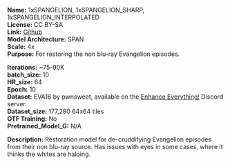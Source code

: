 **Name:** 1xSPANGELION, 1xSPANGELION_SHARP, 1xSPANGELION_INTERPOLATED  
**License:** CC BY-SA  
**Link:** [Github](https://github.com/terrainer/AI-Upscaling-Models/tree/main/1xSPANGELION)  
**Model Architecture:** SPAN   
**Scale:** 4x  
**Purpose:** For restoring the non blu-ray Evangelion episodes.  

**Iterations:** ~75-90K  
**batch_size:** 10  
**HR_size:** 64  
**Epoch:** 10  
**Dataset:** EVA16 by pwnsweet, available on the [Enhance Everything!](https://discord.gg/zakpaA3P) Discord server.    
**Dataset_size:** 177,280 64x64 tiles  
**OTF Training:** No  
**Pretrained_Model_G:** N/A  

**Description:** Restoration model for de-cruddifying Evangelion episodes from their non blu-ray source. Has issues with eyes in some cases, where it thinks the whites are haloing.  
